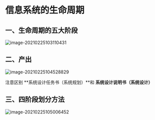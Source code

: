 # 信息系统的生命周期

## 一、生命周期的五大阶段

![image-20210225103110431](C:/Users/Administrator/AppData/Roaming/Typora/typora-user-images/image-20210225103110431.png)





## 二、产出

![image-20210225104528829](C:/Users/Administrator/AppData/Roaming/Typora/typora-user-images/image-20210225104528829.png)





注意区别 **系统设计任务书（系统规划）**和 **系统设计说明书（系统设计）**



## 三、四阶段划分方法

![image-20210225105006452](C:/Users/Administrator/AppData/Roaming/Typora/typora-user-images/image-20210225105006452.png)
























